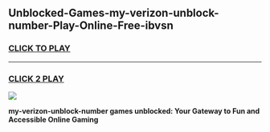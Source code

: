 
## Unblocked-Games-my-verizon-unblock-number-Play-Online-Free-ibvsn
<h3>
<a href="https://premium76.site?title=my-verizon-unblock-number&ref=26A">CLICK TO PLAY</a></h3>
<hr>

<h3>
<a href="https://premium76.site?title=my-verizon-unblock-number&ref=26A">CLICK 2 PLAY</a>
  
</h3>

<a href="https://premium76.site?title=my-verizon-unblock-number&ref=26A"><img src="https://clearcache.store/games.png"></a>


**my-verizon-unblock-number games unblocked: Your Gateway to Fun and Accessible Online Gaming**
